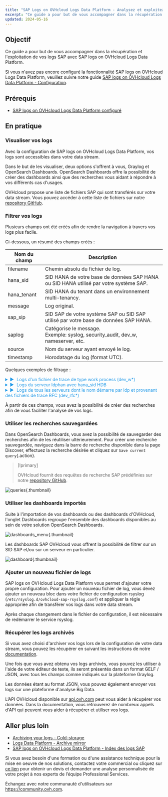 ```yaml
---
title: "SAP Logs on OVHcloud Logs Data Platform - Analysez et exploitez vos logs"
excerpt: "Ce guide a pour but de vous accompagner dans la récupération et l'exploitation de vos logs SAP avec SAP logs on OVHcloud Logs Data Platform"
updated: 2024-05-16
---
```


<style>
details>summary {
    color:rgb(33, 153, 232) !important;
    cursor: pointer;
}
details>summary::before {
    content:'\25B6';
    padding-right:1ch;
}
details[open]>summary::before {
    content:'\25BC';
}
</style>

## Objectif

Ce guide a pour but de vous accompagner dans la récupération et l'exploitation de vos logs SAP avec SAP logs on OVHcloud Logs Data Platform.

Si vous n'avez pas encore configuré la fonctionnalité SAP logs on OVHcloud Logs Data Platform, veuillez suivre notre guide [SAP logs on OVHcloud Logs Data Platform - Configuration](/pages/hosted_private_cloud/sap_on_ovhcloud/cookbook_sap_logs_on_ovhcloud_logs_data_platform_solution_setup).

## Prérequis

- [SAP logs on OVHcloud Logs Data Platform configuré](/pages/hosted_private_cloud/sap_on_ovhcloud/cookbook_sap_logs_on_ovhcloud_logs_data_platform_solution_setup)

## En pratique

### Visualiser vos logs

Avec la configuration de SAP logs on OVHcloud Logs Data Platform, vos logs sont accessibles dans votre data stream.

Dans le but de les visualiser, deux options s'offrent à vous, Graylog et OpenSearch Dashboards. OpenSearch Dashboards offre la possibilité de créer des dashboards ainsi que des recherches vous aidant à répondre à vos différents cas d'usages.

OVHcloud propose une liste de fichiers SAP qui sont transférés sur votre data stream. Vous pouvez accéder à cette liste de fichiers sur notre [repository GitHub](https://github.com/ovh/sap-logs-on-ovhcloud-logs-data-platform).

### Filtrer vos logs

Plusieurs champs ont été créés afin de rendre la navigation à travers vos logs plus facile.

Ci-dessous, un résumé des champs créés :

| Nom du champ  | Description |
| ------------- | ----------- |
| filename      | Chemin absolu du fichier de log. |
| hana_sid      | SID HANA de votre base de données SAP HANA ou SID HANA utilisé par votre système SAP. |
| hana_tenant   | SID HANA du tenant dans un environnement multi-tenancy. |
| message       | Log original. |
| sap_sip       | SID SAP de votre système SAP ou SID SAP utilisé par votre base de données SAP HANA. |
| saplog        | Catégorise le message.<br>Exemple: syslog, security_audit, dev_w, nameserver, etc. |
| source        | Nom du serveur ayant envoyé le log. |
| timestamp     | Horodatage du log (format UTC). |

Quelques exemples de filtrage :

<details>
<summary>Logs d'un fichier de trace de type work process (dev_w*)</summary>

<img src="images/filter_dev_w1.png" alt="filter_dev_w1"/>
<img src="images/filter_dev_w2.png" alt="filter_dev_w2"/>
</details>

<details>
<summary>Logs du serveur ldphan avec hana_sid HDB</summary>

<img src="images/filter_hana1.png" alt="filter_hana1"/>
<img src="images/filter_hana2.png" alt="filter_hana2"/>
</details>

<details>
<summary>Logs de tous les serveurs dont le nom démarre par ldp et provenant des fichiers de trace RFC (dev_rfc*)</summary>

<img src="images/filter_ldp_and_dev_rfc1.png" alt="filter_ldp_and_dev_rfc1"/>
<img src="images/filter_ldp_and_dev_rfc2.png" alt="filter_ldp_and_dev_rfc2"/>
</details>

À partir de ces champs, vous avez la possibilité de créer des recherches afin de vous faciliter l'analyse de vos logs.

### Utiliser les recherches sauvegardées

Dans OpenSearch Dashboards, vous avez la possibilité de sauvegarder des recherches afin de les réutiliser ultérieurement. Pour créer une recherche sauvegardée, naviguez dans la barre de recherche disponible dans la page Discover, effectuez la recherche désirée et cliquez sur `Save current query`{.action}.

> [!primary]
>
> OVHcloud fournit des requêtes de recherche SAP prédéfinies sur notre [repository GitHub](https://github.com/ovh/sap-logs-on-ovhcloud-logs-data-platform/tree/main/opensearch).
>

![queries](images/queries.png){.thumbnail}

### Utiliser les dashboards importés

Suite à l'importation de vos dashboards ou des dashboards d'OVHcloud, l'onglet Dashboards regroupe l'ensemble des dashboards disponibles au sein de votre solution OpenSearch Dashboards.

![dashboards_menu](images/dashboards_menu.png){.thumbnail}

Les dashboards SAP OVHcloud vous offrent la possibilité de filtrer sur un SID SAP et/ou sur un serveur en particulier.

![dashboard](images/dashboard.png){.thumbnail}

### Ajouter un nouveau fichier de logs

SAP logs on OVHcloud Logs Data Platform vous permet d'ajouter votre propre configuration. Pour ajouter un nouveau fichier de log, vous devez ajouter un nouveau bloc dans votre fichier de configuration rsyslog (`/etc/rsyslog.d/ovhcloud-sap-rsyslog.conf`) et appliquer la règle appropriée afin de transférer vos logs dans votre data stream.

Après chaque changement dans le fichier de configuration, il est nécessaire de redémarrer le service rsyslog.

### Récupérer les logs archivés

Si vous avez choisi d'archiver vos logs lors de la configuration de votre data stream, vous pouvez les récupérer en suivant les instructions de notre [documentation](/pages/manage_and_operate/observability/logs_data_platform/archive_cold_storage#retrieving-the-archives).

Une fois que vous avez obtenu vos logs archivés, vous pouvez les utiliser à l'aide de votre éditeur de texte, ils seront présentés dans un format GELF / JSON, avec tous les champs comme indiqués sur la plateforme Graylog.

Les données étant au format JSON, vous pouvez également envoyer vos logs sur une plateforme d'analyse Big Data.

L’API OVHcloud disponible sur [api.ovh.com](https://eu.api.ovh.com/console-preview/) peut vous aider à récupérer vos données. Dans la documentation, vous retrouverez de nombreux appels d'API qui peuvent vous aider à récupérer et utiliser vos logs.

## Aller plus loin

- [Archiving your logs - Cold-storage](/pages/manage_and_operate/observability/logs_data_platform/archive_cold_storage)
- [Logs Data Platform - Archive mirror](https://github.com/ovh/ldp-archive-mirror)
- [SAP logs on OVHcloud Logs Data Platform - Index des logs SAP](/pages/hosted_private_cloud/sap_on_ovhcloud/cookbook_sap_logs_on_ovhcloud_logs_data_platform_index_of_sap_logs)

Si vous avez besoin d'une formation ou d'une assistance technique pour la mise en oeuvre de nos solutions, contactez votre commercial ou cliquez sur [ce lien](https://www.ovhcloud.com/fr/professional-services/) pour obtenir un devis et demander une analyse personnalisée de votre projet à nos experts de l’équipe Professional Services.

Échangez avec notre communauté d'utilisateurs sur <https://community.ovh.com>.
